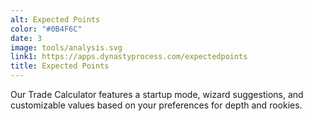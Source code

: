 ```yaml
---
alt: Expected Points
color: "#0B4F6C"
date: 3
image: tools/analysis.svg
link1: https://apps.dynastyprocess.com/expectedpoints
title: Expected Points
---
```


Our Trade Calculator features a startup mode, wizard suggestions, and customizable values based on your preferences for depth and rookies. 

